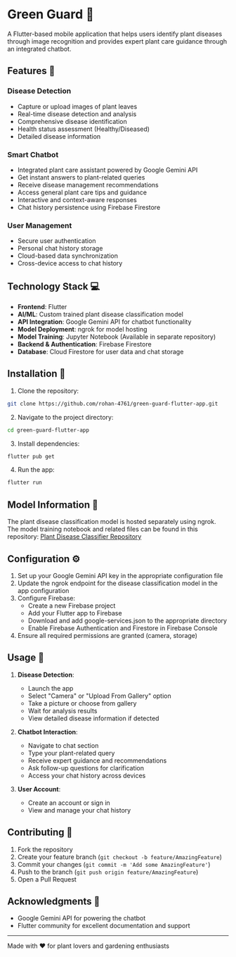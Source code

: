 # Green Guard 🌿

A Flutter-based mobile application that helps users identify plant diseases through image recognition and provides expert plant care guidance through an integrated chatbot.

## Features 🚀

### Disease Detection
- Capture or upload images of plant leaves
- Real-time disease detection and analysis
- Comprehensive disease identification
- Health status assessment (Healthy/Diseased)
- Detailed disease information

### Smart Chatbot
- Integrated plant care assistant powered by Google Gemini API
- Get instant answers to plant-related queries
- Receive disease management recommendations
- Access general plant care tips and guidance
- Interactive and context-aware responses
- Chat history persistence using Firebase Firestore

### User Management
- Secure user authentication
- Personal chat history storage
- Cloud-based data synchronization
- Cross-device access to chat history

## Technology Stack 💻

- **Frontend**: Flutter
- **AI/ML**: Custom trained plant disease classification model
- **API Integration**: Google Gemini API for chatbot functionality
- **Model Deployment**: ngrok for model hosting
- **Model Training**: Jupyter Notebook (Available in separate repository)
- **Backend & Authentication**: Firebase Firestore
- **Database**: Cloud Firestore for user data and chat storage

## Installation 🔧

1. Clone the repository:
```bash
git clone https://github.com/rohan-4761/green-guard-flutter-app.git
```

2. Navigate to the project directory:
```bash
cd green-guard-flutter-app
```

3. Install dependencies:
```bash
flutter pub get
```

4. Run the app:
```bash
flutter run
```

## Model Information 🤖

The plant disease classification model is hosted separately using ngrok. The model training notebook and related files can be found in this repository:
[Plant Disease Classifier Repository](https://github.com/rohan-4761/plant-disease-classifier.git)

## Configuration ⚙️

1. Set up your Google Gemini API key in the appropriate configuration file
2. Update the ngrok endpoint for the disease classification model in the app configuration
3. Configure Firebase:
    - Create a new Firebase project
    - Add your Flutter app to Firebase
    - Download and add google-services.json to the appropriate directory
    - Enable Firebase Authentication and Firestore in Firebase Console
4. Ensure all required permissions are granted (camera, storage)

## Usage 📱

1. **Disease Detection**:
    - Launch the app
    - Select "Camera" or "Upload From Gallery" option
    - Take a picture or choose from gallery
    - Wait for analysis results
    - View detailed disease information if detected

2. **Chatbot Interaction**:
    - Navigate to chat section
    - Type your plant-related query
    - Receive expert guidance and recommendations
    - Ask follow-up questions for clarification
    - Access your chat history across devices

3. **User Account**:
    - Create an account or sign in
    - View and manage your chat history


## Contributing 🤝

1. Fork the repository
2. Create your feature branch (`git checkout -b feature/AmazingFeature`)
3. Commit your changes (`git commit -m 'Add some AmazingFeature'`)
4. Push to the branch (`git push origin feature/AmazingFeature`)
5. Open a Pull Request


## Acknowledgments 👏

- Google Gemini API for powering the chatbot
- Flutter community for excellent documentation and support

---
Made with ❤️ for plant lovers and gardening enthusiasts